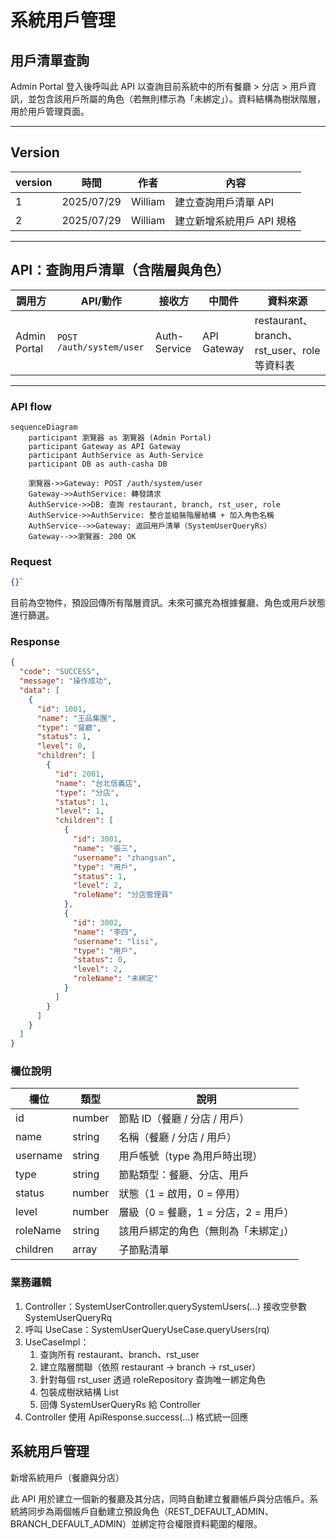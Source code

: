 # 系統用戶管理

## 用戶清單查詢

Admin Portal 登入後呼叫此 API 以查詢目前系統中的所有餐廳 > 分店 > 用戶資訊，並包含該用戶所屬的角色（若無則標示為「未綁定」）。資料結構為樹狀階層，用於用戶管理頁面。

---

## Version

| version | 時間       | 作者    | 內容                  |
|---------|------------|---------|-----------------------|
| 1       | 2025/07/29 | William | 建立查詢用戶清單 API |
| 2       | 2025/07/29 | William | 建立新增系統用戶 API 規格 |

---

## API：查詢用戶清單（含階層與角色）

| 調用方          | API/動作                 | 接收方      | 中間件     | 資料來源                                 |
|-----------------|--------------------------|-------------|------------|------------------------------------------|
| Admin Portal    | `POST /auth/system/user` | Auth-Service | API Gateway | restaurant、branch、rst_user、role 等資料表 |

---

### API flow

```mermaid
sequenceDiagram
    participant 瀏覽器 as 瀏覽器 (Admin Portal)
    participant Gateway as API Gateway
    participant AuthService as Auth-Service
    participant DB as auth-casha DB

    瀏覽器->>Gateway: POST /auth/system/user
    Gateway->>AuthService: 轉發請求
    AuthService->>DB: 查詢 restaurant, branch, rst_user, role
    AuthService->>AuthService: 整合並組裝階層結構 + 加入角色名稱
    AuthService-->>Gateway: 返回用戶清單（SystemUserQueryRs）
    Gateway-->>瀏覽器: 200 OK
```

### Request

```json
{}`
```

目前為空物件，預設回傳所有階層資訊。未來可擴充為根據餐廳、角色或用戶狀態進行篩選。

### Response

```json
{
  "code": "SUCCESS",
  "message": "操作成功",
  "data": [
    {
      "id": 1001,
      "name": "王品集團",
      "type": "餐廳",
      "status": 1,
      "level": 0,
      "children": [
        {
          "id": 2001,
          "name": "台北信義店",
          "type": "分店",
          "status": 1,
          "level": 1,
          "children": [
            {
              "id": 3001,
              "name": "張三",
              "username": "zhangsan",
              "type": "用戶",
              "status": 1,
              "level": 2,
              "roleName": "分店管理員"
            },
            {
              "id": 3002,
              "name": "李四",
              "username": "lisi",
              "type": "用戶",
              "status": 0,
              "level": 2,
              "roleName": "未綁定"
            }
          ]
        }
      ]
    }
  ]
}
```
### 欄位說明

| 欄位       | 類型     | 說明                       |
| -------- | ------ | ------------------------ |
| id       | number | 節點 ID（餐廳 / 分店 / 用戶）      |
| name     | string | 名稱（餐廳 / 分店 / 用戶）         |
| username | string | 用戶帳號（type 為用戶時出現）        |
| type     | string | 節點類型：餐廳、分店、用戶            |
| status   | number | 狀態（1 = 啟用，0 = 停用）        |
| level    | number | 層級（0 = 餐廳，1 = 分店，2 = 用戶） |
| roleName | string | 該用戶綁定的角色（無則為「未綁定」）       |
| children | array  | 子節點清單                    |

### 業務邏輯

1. Controller：SystemUserController.querySystemUsers(...) 接收空參數 SystemUserQueryRq
2. 呼叫 UseCase：SystemUserQueryUseCase.queryUsers(rq)
3. UseCaseImpl：
   1. 查詢所有 restaurant、branch、rst_user
   2. 建立階層關聯（依照 restaurant → branch → rst_user）
   3. 針對每個 rst_user 透過 roleRepository 查詢唯一綁定角色
   4. 包裝成樹狀結構 List<SystemUserNode>
   5. 回傳 SystemUserQueryRs 給 Controller
4. Controller 使用 ApiResponse.success(...) 格式統一回應


## 系統用戶管理

新增系統用戶（餐廳與分店）

此 API 用於建立一個新的餐廳及其分店，同時自動建立餐廳帳戶與分店帳戶。系統將同步為兩個帳戶自動建立預設角色（REST_DEFAULT_ADMIN、BRANCH_DEFAULT_ADMIN）並綁定符合權限資料範圍的權限。

